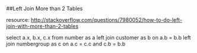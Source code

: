 ##Left Join More than 2 Tables

resource: http://stackoverflow.com/questions/7980052/how-to-do-left-join-with-more-than-2-tables

select a.x, b.x, c.x 
from number as a
left join customer as b on a.b = b.b
left join numbergroup as c on a.c = c.c and c.b = b.b

